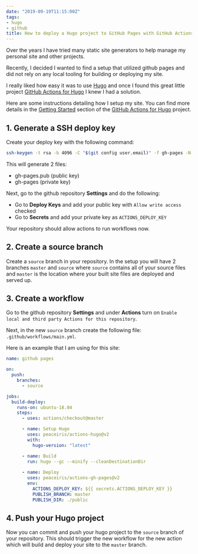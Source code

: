 ```yaml
---
date: "2019-09-19T11:15:00Z"
tags: 
- hugo
- github
title: How to deploy a Hugo project to GitHub Pages with GitHub Actions
---
```


Over the years I have tried many static site generators to help manage my personal site and other projects. 

Recently, I decided I wanted to find a setup that utilized github pages and did not rely on any local tooling for building or deploying my site. 

I really liked how easy it was to use [Hugo](https://gohugo.io/) and once I found this great little project [GitHub Actions for Hugo](https://github.com/peaceiris/actions-hugo) I knew I had a solution.

Here are some instructions detailing how I setup my site. You can find more details in the [Getting Started](https://github.com/peaceiris/actions-hugo#getting-started) section of the [GitHub Actions for Hugo](https://github.com/peaceiris/actions-hugo) project.


## 1. Generate a SSH deploy key

Create your deploy key with the following command:

```bash
ssh-keygen -t rsa -b 4096 -C "$(git config user.email)" -f gh-pages -N ""
```

This will generate 2 files:

- gh-pages.pub (public key)
- gh-pages     (private key)

Next, go to the github repository **Settings** and do the following:

- Go to **Deploy Keys** and add your public key with `Allow write access` checked
- Go to **Secrets** and add your private key as `ACTIONS_DEPLOY_KEY`

Your repository should allow actions to run workflows now.

## 2. Create a source branch

Create a `source` branch in your repository. In the setup you will have 2 branches `master` and `source` where `source` contains all of your source files and `master` is the location where your built site files are deployed and served up.

## 3. Create a workflow

Go to the github repository **Settings** and under **Actions** turn on `Enable local and third party Actions for this repository`.

Next, in the new `source` branch create the following file: `.github/workflows/main.yml`.  

Here is an example that I am using for this site:

```yaml
name: github pages

on:
  push:
    branches:
      - source

jobs:
  build-deploy:
    runs-on: ubuntu-18.04
    steps:
      - uses: actions/checkout@master

      - name: Setup Hugo
        uses: peaceiris/actions-hugo@v2
        with:
          hugo-version: "latest"

      - name: Build
        run: hugo --gc --minify --cleanDestinationDir
      
      - name: Deploy
        uses: peaceiris/actions-gh-pages@v2
        env:
          ACTIONS_DEPLOY_KEY: ${{ secrets.ACTIONS_DEPLOY_KEY }}
          PUBLISH_BRANCH: master
          PUBLISH_DIR: ./public
```

## 4. Push your Hugo project

Now you can commit and push your hugo project to the `source` branch of your repository. This should trigger the new workflow for the new action which will build and deploy your site to the `master` branch.